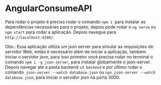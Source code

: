 # AngularConsumeAPI

Para rodar o projeto é preciso rodar o comando `npm i `para instalar as dependências necessárias para o projeto, depois pode rodar o `ng serve` ou `npm start` para rodar a aplicação. Depois navegue para `http://localhost:4200/`.

Obs.: Essa aplicação utiliza um json server para simular as requisições de servidor Web, então é necessário além de iniciar a aplicação, também iniciar o servidor json, para isso primeiro você precisa rodar no terminal o comando `npm i -g json-server`, para instalar globalmente o json-server. Depois navegar até a pasta backend `cd backend` e por último rodar o comando` json-server --watch database.json` ou `npx json-server --watch database.json`, para iniciar o servidor json na porta 3000.
